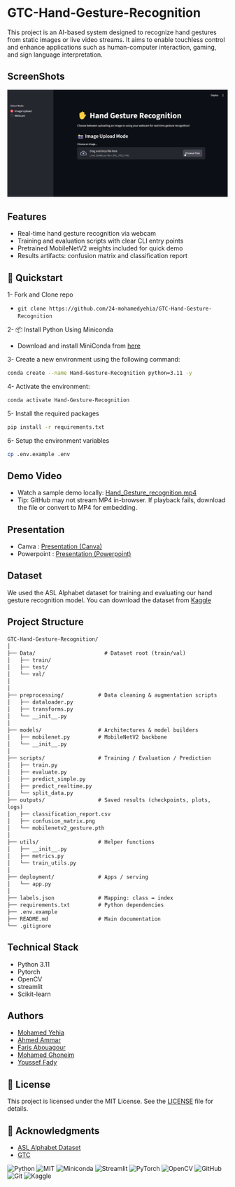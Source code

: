 # GTC-Hand-Gesture-Recognition
This project is an AI-based system designed to recognize hand gestures from static images or live video streams. It aims to enable touchless control and enhance applications such as human-computer interaction, gaming, and sign language interpretation.

## ScreenShots
![ScreenShot](./public/Screenshot.png)

## Features
- Real-time hand gesture recognition via webcam
- Training and evaluation scripts with clear CLI entry points
- Pretrained MobileNetV2 weights included for quick demo
- Results artifacts: confusion matrix and classification report


## 🚀 Quickstart

1- Fork and Clone repo
 - `git clone https://github.com/24-mohamedyehia/GTC-Hand-Gesture-Recognition`

2- 📦 Install Python Using Miniconda
 - Download and install MiniConda from [here](https://www.anaconda.com/docs/getting-started/miniconda/main#quick-command-line-install)

3- Create a new environment using the following command:
```bash
conda create --name Hand-Gesture-Recognition python=3.11 -y
```

4- Activate the environment:
```bash
conda activate Hand-Gesture-Recognition
```

5- Install the required packages
```bash
pip install -r requirements.txt
```

6- Setup the environment variables
```bash
cp .env.example .env
```
## Demo Video
- Watch a sample demo locally: [Hand_Gesture_recognition.mp4](https://github.com/24-mohamedyehia/GTC-Hand-Gesture-Recognition/raw/refs/heads/main/public/Hand_Gesture_recognition.mp4)
- Tip: GitHub may not stream MP4 in-browser. If playback fails, download the file or convert to MP4 for embedding.

## Presentation
  - Canva : [Presentation (Canva)](https://www.canva.com/design/DAG0GoYWolQ/xzrvgT9eK9UnoKCGMwtb1g/edit)
  - Powerpoint : [Presentation (Powerpoint)](./public/Hand-Gesture-Recognition.pptx.pptx)

## Dataset
We used the ASL Alphabet dataset for training and evaluating our hand gesture recognition model.
You can download the dataset from [Kaggle](https://www.kaggle.com/datasets/grassknoted/asl-alphabet)

## Project Structure
```
GTC-Hand-Gesture-Recognition/
│
├── Data/                      # Dataset root (train/val)
│   ├── train/
│   ├── test/
│   └── val/
│
│
├── preprocessing/           # Data cleaning & augmentation scripts
│   ├── dataloader.py
│   ├── transforms.py
│   └── __init__.py
│
├── models/                  # Architectures & model builders
│   ├── mobilenet.py         # MobileNetV2 backbone
│   └── __init__.py
│
├── scripts/                 # Training / Evaluation / Prediction
│   ├── train.py
│   ├── evaluate.py
│   ├── predict_simple.py
│   ├── predict_realtime.py
│   └── split_data.py
├── outputs/                 # Saved results (checkpoints, plots, logs)
│   ├── classification_report.csv
│   ├── confusion_matrix.png
│   └── mobilenetv2_gesture.pth
│
├── utils/                   # Helper functions       
│   ├── __init__.py
│   ├── metrics.py
│   └── train_utils.py
│
├── deployment/              # Apps / serving
│   └── app.py              
│
├── labels.json              # Mapping: class ↔ index
├── requirements.txt         # Python dependencies
├── .env.example        
├── README.md                # Main documentation
└── .gitignore
```
## Technical Stack
 - Python 3.11
 - Pytorch
 - OpenCV
 - streamlit
 - Scikit-learn

## Authors
- [Mohamed Yehia](https://github.com/24-mohamedyehia)
- [Ahmed Ammar](https://github.com/a7med-3mmar)
- [Faris Abouagour](https://github.com/faris-agour)
- [Mohamed Ghoneim](https://github.com/mohamed-aliii)
- [Youssef Fady](https://github.com/Youssefady)

## 📜 License
This project is licensed under the MIT License. See the [LICENSE](./LICENSE) file for details.

## 📝 Acknowledgments
- [ASL Alphabet Dataset](https://www.kaggle.com/datasets/grassknoted/asl-alphabet)
- [GTC](https://www.linkedin.com/company/genius-technology-center/posts/?feedView=all)

![Python](https://img.shields.io/badge/python-3.11-blue)
![MIT](https://img.shields.io/badge/MIT-green)
![Miniconda](https://img.shields.io/badge/Miniconda-FF6C37.svg?style=for-the-badge&logo=Miniconda&logoColor=black)
![Streamlit](https://img.shields.io/badge/Streamlit-FF6C37.svg?style=for-the-badge&logo=Streamlit&logoColor=black)
![PyTorch](https://img.shields.io/badge/PyTorch-FF6C37.svg?style=for-the-badge&logo=PyTorch&logoColor=black)
![OpenCV](https://img.shields.io/badge/OpenCV-FF6C37.svg?style=for-the-badge&logo=OpenCV&logoColor=black)
![GitHub](https://img.shields.io/badge/GitHub-FF6C37.svg?style=for-the-badge&logo=GitHub&logoColor=black)
![Git](https://img.shields.io/badge/Git-FF6C37.svg?style=for-the-badge&logo=Git&logoColor=black)
![Kaggle](https://img.shields.io/badge/Kaggle-FF6C37.svg?style=for-the-badge&logo=Kaggle&logoColor=black)


